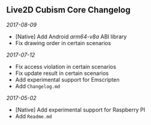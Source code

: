 ## Live2D Cubism Core Changelog

*2017-08-09*

- [Native] Add Android *arm64-v8a* ABI library
- Fix drawing order in certain scenarios


*2017-07-12*

- Fix access violation in certain scenarios
- Fix update result in certain scenarios
- Add experimental support for Emscripten
- Add `Changelog.md`


*2017-05-02*

- [Native] Add experimental support for Raspberry PI
- Add `Readme.md`
